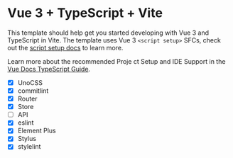 # Vue 3 + TypeScript + Vite

This template should help get you started developing with Vue 3 and TypeScript in Vite. The template uses Vue 3 `<script setup>` SFCs, check out the [script setup docs](https://v3.vuejs.org/api/sfc-script-setup.html#sfc-script-setup) to learn more.

Learn more about the recommended Proje ct Setup and IDE Support in the [Vue Docs TypeScript Guide](https://vuejs.org/guide/typescript/overview.html#project-setup).

- [X] UnoCSS
- [X] commitlint
- [X] Router
- [X] Store
- [ ] API
- [X] eslint
- [X] Element Plus
- [X] Stylus
- [X] stylelint
